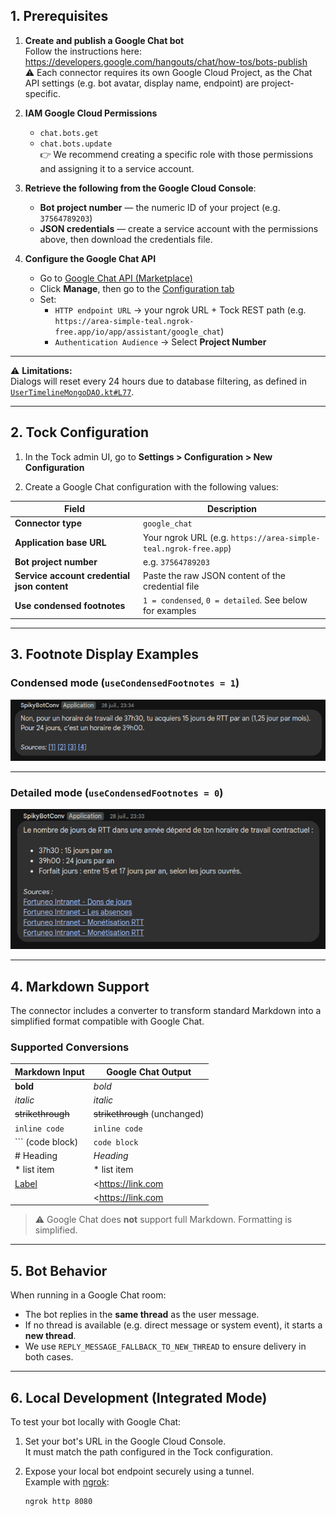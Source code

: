 ## 1. Prerequisites

1. **Create and publish a Google Chat bot**  
   Follow the instructions here:  
   https://developers.google.com/hangouts/chat/how-tos/bots-publish  
   ⚠️ Each connector requires its own Google Cloud Project, as the Chat API settings (e.g. bot avatar, display name, endpoint) are project-specific.

2. **IAM Google Cloud Permissions**
   - `chat.bots.get`
   - `chat.bots.update`  
     👉 We recommend creating a specific role with those permissions and assigning it to a service account.

3. **Retrieve the following from the Google Cloud Console**:
   - **Bot project number** — the numeric ID of your project (e.g. `37564789203`)
   - **JSON credentials** — create a service account with the permissions above, then download the credentials file.

4. **Configure the Google Chat API**
   - Go to [Google Chat API (Marketplace)](https://console.cloud.google.com/marketplace/product/google/chat.googleapis.com)
   - Click **Manage**, then go to the [Configuration tab](https://console.cloud.google.com/apis/api/chat.googleapis.com/hangouts-chat)
   - Set:
      - `HTTP endpoint URL` → your ngrok URL + Tock REST path (e.g. `https://area-simple-teal.ngrok-free.app/io/app/assistant/google_chat`)
      - `Authentication Audience` → Select **Project Number**

---

⚠️ **Limitations:**  
Dialogs will reset every 24 hours due to database filtering, as defined in [`UserTimelineMongoDAO.kt#L77`](https://github.com/theopenconversationkit/tock/blob/tock-25.3.9/bot/storage-mongo/src/main/kotlin/UserTimelineMongoDAO.kt#L77).

---

## 2. Tock Configuration

1. In the Tock admin UI, go to **Settings > Configuration > New Configuration**

2. Create a Google Chat configuration with the following values:

| Field | Description |
|-------|-------------|
| **Connector type** | `google_chat` |
| **Application base URL** | Your ngrok URL (e.g. `https://area-simple-teal.ngrok-free.app`) |
| **Bot project number** | e.g. `37564789203` |
| **Service account credential json content** | Paste the raw JSON content of the credential file |
| **Use condensed footnotes** | `1 = condensed`, `0 = detailed`. See below for examples |

---

## 3. Footnote Display Examples

### Condensed mode (`useCondensedFootnotes = 1`)

<img src="docs/condensed_mode.png" alt="Condensed mode"/>

---

### Detailed mode (`useCondensedFootnotes = 0`)

<img src="docs/detailed_mode.png" alt="Detailed mode"/>

---

## 4. Markdown Support

The connector includes a converter to transform standard Markdown into a simplified format compatible with Google Chat.

### Supported Conversions

| Markdown Input                         | Google Chat Output                 |
|----------------------------------------|------------------------------------|
| **bold**                               | *bold*                             |
| _italic_                               | _italic_                           |
| ~~strikethrough~~                      | ~~strikethrough~~ (unchanged)     |
| `inline code`                          | `inline code`                      |
| ``` (code block)                       | ```code block```                   |
| # Heading                              | *Heading*                          |
| * list item                            | * list item                        |
| [Label](https://link.com)              | <https://link.com|Label>          |
| [](https://link.com)                   | <https://link.com|https://link.com> |

> ⚠️ Google Chat does **not** support full Markdown. Formatting is simplified.

---

## 5. Bot Behavior

When running in a Google Chat room:

- The bot replies in the **same thread** as the user message.
- If no thread is available (e.g. direct message or system event), it starts a **new thread**.
- We use `REPLY_MESSAGE_FALLBACK_TO_NEW_THREAD` to ensure delivery in both cases.

---

## 6. Local Development (Integrated Mode)

To test your bot locally with Google Chat:

1. Set your bot's URL in the Google Cloud Console.  
   It must match the path configured in the Tock configuration.

2. Expose your local bot endpoint securely using a tunnel.  
   Example with [ngrok](https://ngrok.com/):

   ```sh
   ngrok http 8080
